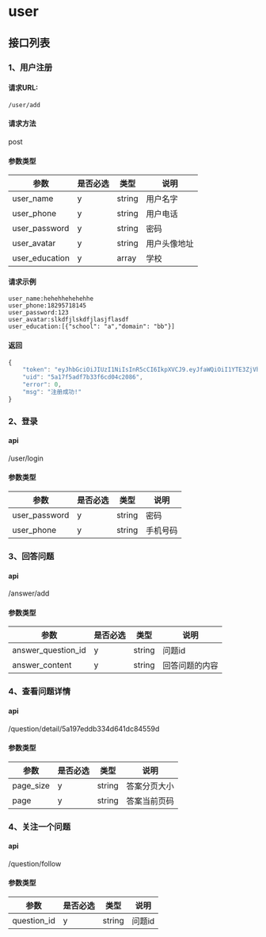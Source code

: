 # user

## 接口列表

### 1、用户注册

#### 请求URL:  

```
/user/add
```

#### 请求方法

post

#### 参数类型

| 参数             | 是否必选 | 类型     | 说明     |
|----------------|------|--------|--------|
| user_name      | y    | string | 用户名字   |
| user_phone     | y    | string | 用户电话   |
| user_password  | y    | string | 密码     |
| user_avatar    | y    | string | 用户头像地址 |
| user_education | y    | array  | 学校     |

#### 请求示例
```
user_name:hehehhehehehhe
user_phone:18295718145
user_password:123
user_avatar:slkdfjlskdfjlasjflasdf
user_education:[{"school": "a","domain": "bb"}]
```

#### 返回

```js
{
    "token": "eyJhbGciOiJIUzI1NiIsInR5cCI6IkpXVCJ9.eyJfaWQiOiI1YTE3ZjVhZGY3YjMzZjZjZDA0YzIwODYiLCJpYXQiOjE1MTE1MTk2NjEsImV4cCI6MTUxMjEyNDQ2MX0.9xiGmsGbyB4ztNZKkND4Be1iQw6aaUuv9VHaaqNl5ls",
    "uid": "5a17f5adf7b33f6cd04c2086",
    "error": 0,
    "msg": "注册成功!"
}
```
### 2、登录

#### api
/user/login

#### 参数类型

| 参数            | 是否必选 | 类型     | 说明   |
|---------------|------|--------|------|
| user_password | y    | string | 密码   |
| user_phone    | y    | string | 手机号码 |

### 3、回答问题

#### api
/answer/add

#### 参数类型

| 参数                 | 是否必选 | 类型     | 说明      |
|--------------------|------|--------|---------|
| answer_question_id | y    | string | 问题id    |
| answer_content     | y    | string | 回答问题的内容 |

### 4、查看问题详情

#### api
/question/detail/5a197eddb334d641dc84559d

#### 参数类型

| 参数                 | 是否必选 | 类型     | 说明      |
|--------------------|------|--------|---------|
| page_size | y    | string | 答案分页大小    |
| page     | y    | string | 答案当前页码 |

### 4、关注一个问题

#### api
/question/follow

#### 参数类型

| 参数                 | 是否必选 | 类型     | 说明      |
|--------------------|------|--------|---------|
| question_id | y    | string | 问题id    |